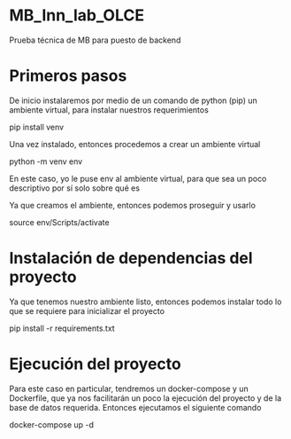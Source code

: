 # MB_Inn_lab_OLCE
Prueba técnica de MB para puesto de backend

# Primeros pasos

De inicio instalaremos por medio de un comando de python (pip) un ambiente virtual, para instalar nuestros requerimientos

pip install venv

Una vez instalado, entonces procedemos a crear un ambiente virtual

python -m venv env

En este caso, yo le puse env al ambiente virtual, para que sea un poco descriptivo por sí solo sobre qué es

Ya que creamos el ambiente, entonces podemos proseguir y usarlo

source env/Scripts/activate

# Instalación de dependencias del proyecto

Ya que tenemos nuestro ambiente listo, entonces podemos instalar todo lo que se requiere para inicializar el proyecto

pip install -r requirements.txt

# Ejecución del proyecto

Para este caso en particular, tendremos un docker-compose y un Dockerfile, que ya nos facilitarán un poco la ejecución del proyecto y de la base de datos requerida.
Entonces ejecutamos el siguiente comando

docker-compose up -d
